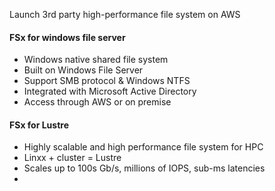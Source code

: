 
Launch 3rd party high-performance file system on AWS


#### FSx for windows file server

- Windows native shared file system
- Built on Windows File Server
- Support SMB protocol & Windows NTFS
- Integrated with Microsoft Active Directory
- Access through AWS or on premise


#### FSx for Lustre

- Highly scalable and high performance file system for HPC
- Linxx + cluster = Lustre
- Scales up to 100s Gb/s, millions of IOPS, sub-ms latencies
- 